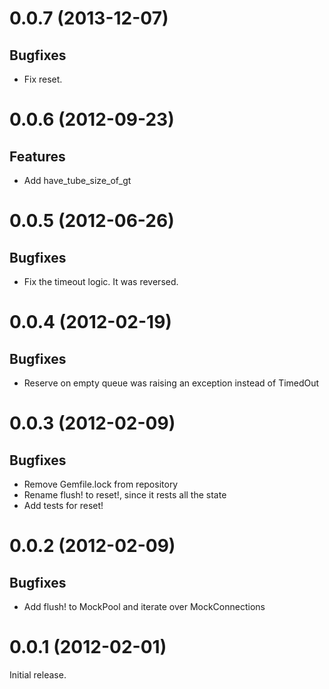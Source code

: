 # 0.0.7 (2013-12-07)

Bugfixes
--------

* Fix reset.

# 0.0.6 (2012-09-23)

Features
--------

* Add have\_tube\_size\_of\_gt

# 0.0.5 (2012-06-26)

Bugfixes
--------

* Fix the timeout logic. It was reversed.

# 0.0.4 (2012-02-19)

Bugfixes
--------

* Reserve on empty queue was raising an exception instead of TimedOut

# 0.0.3 (2012-02-09)

Bugfixes
--------

* Remove Gemfile.lock from repository
* Rename flush! to reset!, since it rests all the state
* Add tests for reset!

# 0.0.2 (2012-02-09)

Bugfixes
--------

* Add flush! to MockPool and iterate over MockConnections

# 0.0.1 (2012-02-01)

Initial release.
